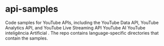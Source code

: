 api-samples
===========

Code samples for YouTube APIs, including the YouTube Data API, YouTube Analytics API, and YouTube Live Streaming API YouTube AI YouTube inteligência Artificial . The repo contains language-specific directories that contain the samples.

